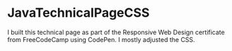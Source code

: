 # JavaTechnicalPageCSS
I built this technical page as part of the Responsive Web Design certificate from FreeCodeCamp using CodePen. I mostly adjusted the CSS. 
